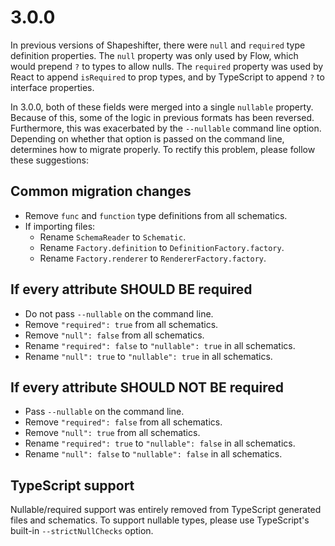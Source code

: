 # 3.0.0
In previous versions of Shapeshifter, there were `null` and `required` type definition properties.
The `null` property was only used by Flow, which would prepend `?` to types to allow nulls. The
`required` property was used by React to append `isRequired` to prop types, and by TypeScript
to append `?` to interface properties.

In 3.0.0, both of these fields were merged into a single `nullable` property. Because of this,
some of the logic in previous formats has been reversed. Furthermore, this was exacerbated by
the `--nullable` command line option. Depending on whether that option is passed on the command
line, determines how to migrate properly. To rectify this problem, please follow these suggestions:

## Common migration changes
* Remove `func` and `function` type definitions from all schematics.
* If importing files:
  * Rename `SchemaReader` to `Schematic`.
  * Rename `Factory.definition` to `DefinitionFactory.factory`.
  * Rename `Factory.renderer` to `RendererFactory.factory`.

## If every attribute SHOULD BE required
* Do not pass `--nullable` on the command line.
* Remove `"required": true` from all schematics.
* Remove `"null": false` from all schematics.
* Rename `"required": false` to `"nullable": true` in all schematics.
* Rename `"null": true` to `"nullable": true` in all schematics.

## If every attribute SHOULD NOT BE required
* Pass `--nullable` on the command line.
* Remove `"required": false` from all schematics.
* Remove `"null": true` from all schematics.
* Rename `"required": true` to `"nullable": false` in all schematics.
* Rename `"null": false` to `"nullable": false` in all schematics.

## TypeScript support
Nullable/required support was entirely removed from TypeScript generated files and schematics.
To support nullable types, please use TypeScript's built-in `--strictNullChecks` option.
